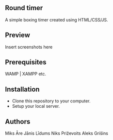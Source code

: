 ## Round timer
A simple boxing timer created using HTML/CSS/JS.

## Preview
Insert screenshots here

## Prerequisites
WAMP | XAMPP etc.

## Installation
- Clone this repository to your computer.
- Setup your local server.

## Authors
Miks Āre
Jānis Līdums
Niks Priževoits
Aleks Grišins
